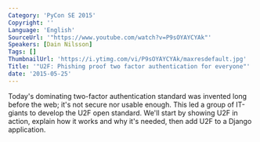 ```yaml
---
Category: 'PyCon SE 2015'
Copyright: ''
Language: 'English'
SourceUrl: '"https://www.youtube.com/watch?v=P9sOYAYCYAk"'
Speakers: [Dain Nilsson]
Tags: []
ThumbnailUrl: 'https://i.ytimg.com/vi/P9sOYAYCYAk/maxresdefault.jpg'
Title: '"U2F: Phishing proof two factor authentication for everyone"'
date: '2015-05-25'
---
```

Today's dominating two-factor authentication standard was invented long before the web; it's not secure nor usable enough. This led a group of IT-giants to develop the U2F open standard. We'll start by showing U2F in action, explain how it works and why it's needed, then add U2F to a Django application.